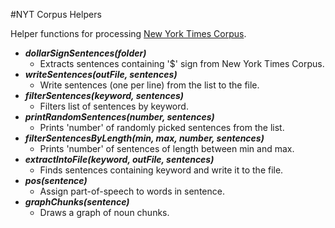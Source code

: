 #NYT Corpus Helpers

Helper functions for processing [New York Times Corpus](http://www.ldc.upenn.edu/Catalog/catalogEntry.jsp?catalogId=LDC2008T19).

*   ___dollarSignSentences(folder)___ 
	* Extracts sentences containing '$' sign	from New York Times Corpus.
*	___writeSentences(outFile, sentences)___
	* Write sentences (one per line) from the list to the file.
*	___filterSentences(keyword, sentences)___
	* Filters list of sentences by keyword.
*	___printRandomSentences(number, sentences)___
	* Prints 'number' of randomly picked sentences from the list.
*	___filterSentencesByLength(min, max, number, sentences)___
	* Prints 'number' of sentences of length between min and max.
*	___extractIntoFile(keyword, outFile, sentences)___
	* Finds sentences containing keyword and write it to the file.
*	___pos(sentence)___
	* Assign part-of-speech to words in sentence.
*	___graphChunks(sentence)___
	* Draws a graph of noun chunks.